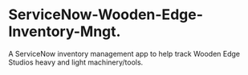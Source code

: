 # ServiceNow-Wooden-Edge-Inventory-Mngt.
A ServiceNow inventory management app to help track Wooden Edge Studios heavy and light machinery/tools.  
